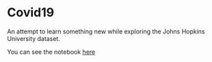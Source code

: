 # Covid19
An attempt to learn something new while exploring the Johns Hopkins University dataset.

You can see the notebook [here](http://htmlpreview.github.io/?https://github.com/raffomartini/covid19/Covid19.html)

